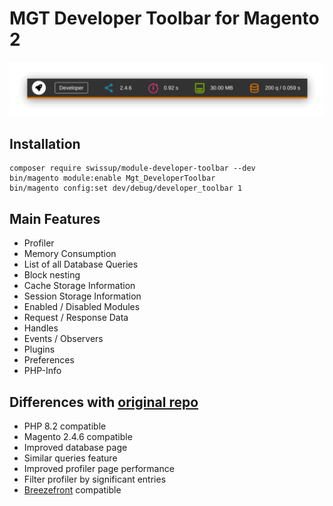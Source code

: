 # MGT Developer Toolbar for Magento 2

<p align="center"><img alt="Toolbar Screenshot" src="doc/static_files/profiler_screenshot.png" width="773"/></p>

## Installation

```
composer require swissup/module-developer-toolbar --dev
bin/magento module:enable Mgt_DeveloperToolbar
bin/magento config:set dev/debug/developer_toolbar 1
```

## Main Features

* Profiler
* Memory Consumption
* List of all Database Queries
* Block nesting
* Cache Storage Information
* Session Storage Information
* Enabled / Disabled Modules
* Request / Response Data
* Handles
* Events / Observers
* Plugins
* Preferences
* PHP-Info

## Differences with [original repo](https://github.com/mgtcommerce/Mgt_Developertoolbar)

* PHP 8.2 compatible
* Magento 2.4.6 compatible
* Improved database page
* Similar queries feature
* Improved profiler page performance
* Filter profiler by significant entries
* [Breezefront](https://breezefront.com) compatible
